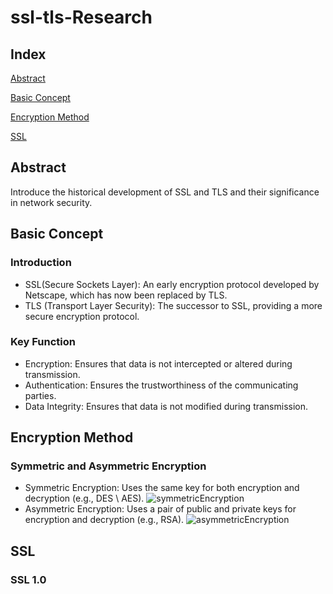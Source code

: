 # ssl-tls-Research

## Index

[Abstract](#abstract)

[Basic Concept](#basic-concept)

[Encryption Method](#encryption-method)

[SSL](#ssl)

## Abstract

Introduce the historical development of SSL and TLS and their significance in network security.

## Basic Concept

### Introduction

+ SSL(Secure Sockets Layer): An early encryption protocol developed by Netscape, which has now been replaced by TLS.
+ TLS (Transport Layer Security): The successor to SSL, providing a more secure encryption protocol.

### Key Function

+ Encryption: Ensures that data is not intercepted or altered during transmission.
+ Authentication: Ensures the trustworthiness of the communicating parties.
+ Data Integrity: Ensures that data is not modified during transmission.

## Encryption Method

### Symmetric and Asymmetric Encryption

+ Symmetric Encryption: Uses the same key for both encryption and decryption (e.g., DES \ AES).
    ![symmetricEncryption](static/img/symmetricEncyrption.avif)
+ Asymmetric Encryption: Uses a pair of public and private keys for encryption and decryption (e.g., RSA).
    ![asymmetricEncryption](static/img/asymmetricEncryption.avif)

## SSL

### SSL 1.0

